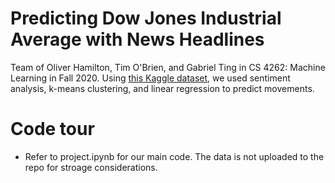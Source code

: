 # Predicting Dow Jones Industrial Average with News Headlines

Team of Oliver Hamilton, Tim O'Brien, and Gabriel Ting in CS 4262: Machine Learning in Fall 2020. Using [this Kaggle dataset](https://www.kaggle.com/aaron7sun/stocknews), we used sentiment analysis, k-means clustering, and linear regression to predict movements.

# Code tour
- Refer to project.ipynb for our main code. The data is not uploaded to the repo for stroage considerations.
